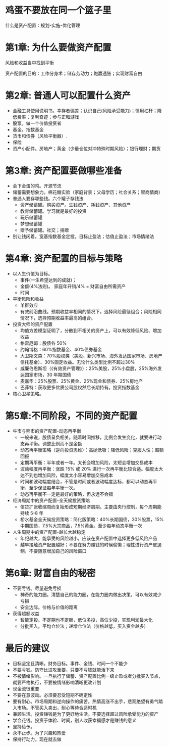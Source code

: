 # 鸡蛋不要放在同一个篮子里

什么是资产配置：规划-实施-优化管理

# 第1章: 为什么要做资产配置

风险和收益当中找到平衡

资产配置的目的：工作分身术；储存劳动力；跑赢通胀；实现财富自由


# 第2章: 普通人可以配置什么资产

- 金融工具使用说明书。幸存者偏差；认识自己(风险承受能力)；慎用杠杆；降低费率；复利奇迹；参与正和游戏
- 股票。做一个价值投资者
- 基金。指数基金
- 货币和债券（风险平衡器）.
- 保险
- 资产小配件。房地产；黄金（少量仓位对冲特殊时期风险）；银行理财；期货


# 第3章: 资产配置要做哪些准备

- 会下金蛋的鸡。开源节流
- 储蓄需要想象力。棉花糖实验（家庭背景；父母学历；社会关系；智商情商）
- 普通人要存哪些钱。六个罐子存钱法
  - 资产储蓄罐。购买资产。生钱资产、耗钱资产、其他资产
  - 教育储蓄罐。学习就是最好的投资
  - 玩乐储蓄罐
  - 梦想储蓄罐
  - 赠予储蓄罐。社交；捐赠
- 别让钱闲着。宽基指数基金定投。目标止盈法；估值止盈法；市场情绪法


# 第4章: 资产配置的目标与策略
- 以人生价值为目标。
  - 事件(一生希望达到的成就)；
  - 金额(4%法则)。 家庭年开销/4% = 财富自由所需资产
  - 时间
- 平衡风险和收益
  - 羊群效应
  - 有效前沿曲线。预期收益率相同的情况下，选择风险最低组合；风险相同情况下，选择预期收益率最高的组合。
- 投资大师的资产配置
  - 均值方差模型证明了，分散到不相关的资产上，可以有效降低风险、增加收益
  - 格雷厄姆：股债各 50%
  - 约翰博格：60%指数基金、40%债券基金
  - 大卫斯文森：70%股权类（美股、新兴市场、海外发达国家市场、房地产信托基金）、30%固定收益。无论什么类型比例不超过30%
  - 威廉伯恩斯坦（《有效资产管理》）：25%美股，25%小盘股，25%海外发达国家市场，30 年期国债
  - 麦嘉华：25%股票、25%黄金、25%现金和债券、25%房地产
  - 巴菲特：获取更多优质公司股权然后长期持有。投资指数基金
- 核心卫星策略。


# 第5章:不同阶段，不同的资产配置

- 牛市与熊市的资产配置-动态再平衡
  - 一般来说，股债呈负相关。随着时间推移，比例会发生变化，就要进行动态再平衡。调整比例而不是金额
  - 动态再平衡策略（逆向投资思维）：高抛低吸；降低风险；克服人性；超额回报
  - 定期再平衡：半年或者一年。太长会增加风险，太短会增加交易成本
  - 波动幅度再平衡：涨跌 15% 或 20% 进行一次再平衡比较合适。幅度太大达不到也增加风险，幅度太小容易增加交易成本
  - 时间和波动幅度结合，不管是时间或者波动幅度达标，都可以动态再平衡，至少保证每年平衡一次。
  - 动态再平衡不一定是最好的策略，但永远不会错
- 经济周期中的资产配置-全天候投资策略
  - 信贷扩张收缩周而复始形成短期经济周期。主要由央行控制，每个周期能持续 5-8 年
  - 桥水基金全天候投资策略：简化版策略：40%长期国债，30%股票，15%中期国债，7.5%大宗商品，7.5%黄金。至少每年动态平衡一次
- 人生周期中的资产配置-越长大越稳定
  - 年纪越大，能承受的风险越小，应该在资产配置中选择更多低风险产品
  - 越早接触资产配置越好；不要在努力赚钱的时候偷懒；理性进行资产皮遏制，不要随意增加自己的风险窗口

# 第6章: 财富自由的秘密
- 不要亏钱。尽量避免亏损
    - 神奇的能力圈。清楚自己的能力圈，在能力圈内做出决策，可以有效减少亏损
    - 安全边际。价格与价值的距离
- 获得超额收益
  - 智能定投。不定期也不定额，低位多投，高位少投，实现利润最大化
  - 分批买入。平均仓位法；递增仓位法（价格越低，买入资金越多）

# 最后的建议
- 目标坚定且清晰。财务目标。事件、金钱、时间一个不能少
- 不要亏钱。防守比进攻重要，只要不亏钱就能活下来
- 不被情绪影响。一旦执行了储蓄、资产配置比例一级止盈或者分批买入节点，就要严格执行，不要被情绪影响清晰更改计划
- 现金流很重要
- 不要在意波动。必须要忍受短期不确定性
- 要有耐心。市场周期和逆向操作的痛苦。热情高涨不出手，悲观绝望有勇气踏入市场。不管买入卖出，耐心等待合适时机
- 兼顾生活。投资赚钱是为了更好地生活。不要选择超过风险承受能力的资产
- 学会花钱。投资于体验、时间，别人收获幸福感才是赚钱的意义
- 坚持给予。
- 永不止步。为了兴趣和热爱
- 保持行动力。现在就去做
